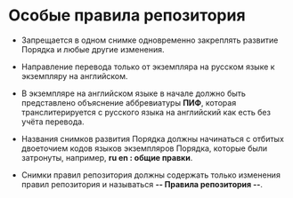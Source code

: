 # Особые правила репозитория

- Запрещается в одном снимке одновременно закреплять развитие Порядка и любые другие изменения.

- Направление перевода только от экземпляра на русском языке к экземпляру на английском.

- В экземпляре на английском языке в начале должно быть представлено объяснение аббревиатуры **ПИФ**, которая транслитерируется с русского языка на английский как есть без учёта перевода.

- Названия снимков развития Порядка должны начинаться с отбитых двоеточием кодов языков экземпляров Порядка, которые были затронуты, например, **ru en : общие правки**.

- Снимки правил репозитория должны содержать только изменения правил репозитория и называться **-- Правила репозитория --**.